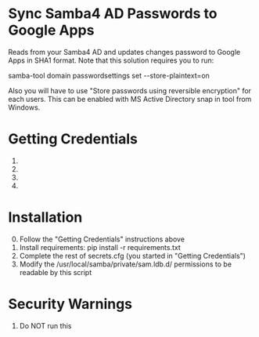 Sync Samba4 AD Passwords to Google Apps
===========


Reads from your Samba4 AD and updates changes password to Google Apps in SHA1 format.
Note that this solution requires you to run:

samba-tool domain passwordsettings set --store-plaintext=on

Also you will have to use "Store passwords using reversible encryption" for each users. This can be enabled with MS Active Directory snap in tool from Windows.


Getting Credentials
===========

1. 
2.
3.
4.


Installation
===========

0. Follow the "Getting Credentials" instructions above
1. Install requirements: pip install -r requirements.txt
2. Complete the rest of secrets.cfg (you started in "Getting Credentials")
3. Modify the /usr/local/samba/private/sam.ldb.d/ permissions to be readable by this script


Security Warnings
===========

1. Do NOT run this 
